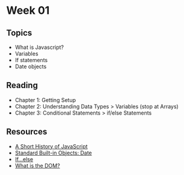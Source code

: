 # Week 01

## Topics

- What is Javascript?
- Variables
- If statements
- Date objects

## Reading
- Chapter 1: Getting Setup 
- Chapter 2: Understanding Data Types > Variables (stop at Arrays)
- Chapter 3: Conditional Statements > if/else Statements

## Resources

- [A Short History of JavaScript](https://www.w3.org/community/webed/wiki/A_Short_History_of_JavaScript)
- [Standard Built-in Objects: Date](https://developer.mozilla.org/en/docs/Web/JavaScript/Reference/Global_Objects/Date) 
- [If...else](https://developer.mozilla.org/en-US/docs/Web/JavaScript/Reference/Statements/if...else)
- [What is the DOM?](https://css-tricks.com/dom/)